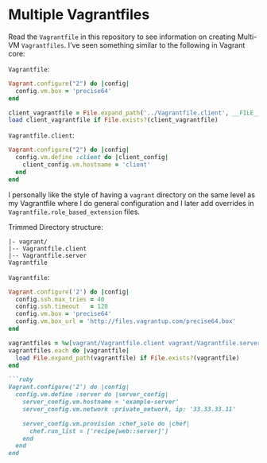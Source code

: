 # Multiple Vagrantfiles
Read the `Vagrantfile` in this repository to see information on creating Multi-VM `Vagrantfiles`.
I've seen something similar to the following in Vagrant core:

`Vagrantfile`:

```ruby
Vagrant.configure("2") do |config|
  config.vm.box = 'precise64'
end

client_vagrantfile = File.expand_path('../Vagrantfile.client', __FILE__)
load client_vagrantfile if File.exists?(client_vagrantfile)
```

`Vagrantfile.client`:

```ruby
Vagrant.configure("2") do |config|
  config.vm.define :client do |client_config|
    client_config.vm.hostname = 'client'
  end
end
```

I personally like the style of having a `vagrant` directory on the same level as my Vagrantfile where I
do general configuration and I later add overrides in `Vagrantfile.role_based_extension` files.

Trimmed Directory structure:

```
|- vagrant/
|-- Vagrantfile.client
|-- Vagrantfile.server
Vagrantfile
```

`Vagrantfile`:

```ruby
Vagrant.configure('2') do |config|
  config.ssh.max_tries = 40
  config.ssh.timeout   = 120
  config.vm.box = 'precise64'
  config.vm.box_url = 'http://files.vagrantup.com/precise64.box'
end

vagrantfiles = %w[vagrant/Vagrantfile.client vagrant/Vagrantfile.server]
vagrantfiles.each do |vagrantfile|
  load File.expand_path(vagrantfile) if File.exists?(vagrantfile)
end

```ruby
Vagrant.configure('2') do |config|
  config.vm.define :server do |server_config|
    server_config.vm.hostname = 'example-server'
    server_config.vm.network :private_network, ip: '33.33.33.11'

    server_config.vm.provision :chef_solo do |chef|
      chef.run_list = ['recipe[web::server]']
    end
  end
end
```
